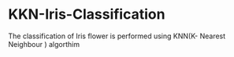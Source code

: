 # KKN-Iris-Classification
 The classification of Iris flower is performed using KNN(K- Nearest Neighbour ) algorthim
